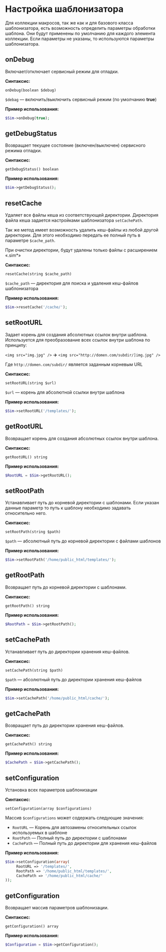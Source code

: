 # Настройка шаблонизатора

Для коллекции макросов, так же как и для базового класса шаблонизатора, есть возможность определить параметры обработки шаблона. Они будут применены по умолчанию для каждого элемента коллекции. Если параметры не указаны, то используются параметры шаблонизатора.

## onDebug

Включает/отключает сервисный режим для отладки.

**Синтаксис:**

```text
onDebug(boolean $debug)
```

`$debag` — включить/выключить сервисный режим \(по умолчанию **true**\)

**Пример использования:**

```php
$Sim->onDebug(true);
```

## getDebugStatus

Возвращает текущее состояние \(включен/выключен\) сервисного режима отладки.

**Синтаксис:**

```text
getDebugStatus() boolean
```

**Пример использования:**

```php
$Sim->getDebugStatus();
```

## resetCache

Удаляет все файлы кеша из соответствующей директории. Директория файла кеша задается настройками шаблонизатора `setCachePath`.

Так же метод имеет возможность удалить кеш-файлы из любой другой директории. Для этого необходимо передать ее полный путь в параметре `$cache_path`.

При очистки директории, будут удалены только файлы с расширением «.sim\*»

**Синтаксис:**

```text
resetCache(string $cache_path)
```

`$cache_path` — директория для поиска и удаления кеш-файлов шаблонизатора

**Пример использования:**

```php
$Sim->resetCache('/cache/');
```

## setRootURL

Задает корень для создания абсолютных ссылок внутри шаблона. Используется для преобразование всех ссылок внутри шаблона по принципу:

`<img src="img.jpg" />` **→** `<img src="http://domen.com/subdir/]img.jpg" />`

Где `http://domen.com/subdir/` является заданным корневым URL

**Синтаксис:**

```text
setRootURL(string $url)
```

`$url` — корень для абсолютной ссылки внутри шаблона

**Пример использования:**

```php
$Sim->setRootURL('/templates/');
```

## getRootURL

Возвращает корень для создания абсолютных ссылок внутри шаблона.

**Синтаксис:**

```text
getRootURL() string
```

**Пример использования:**

```php
$RootURL = $Sim->getRootURL();
```

## setRootPath

Устанавливает путь до корневой директории с шаблонами. Если указан данные параметр то путь к шаблону необходимо задавать относительно него.

**Синтаксис:**

```text
setRootPath(string $path)
```

`$path` — абсолютный путь до корневой директории с файлами шаблонов

**Пример использования:**

```php
$Sim->setRootPath('/home/public_html/templates/');
```

## getRootPath

Возвращает путь до корневой директории с шаблонами.

**Синтаксис:**

```text
getRootPath() string
```

**Пример использования:**

```php
$RootPath = $Sim->getRootPath();
```

## setCachePath

Устанавливает путь до директории хранения кеш-файлов.

**Синтаксис:**

```text
setCachePath(string $path)
```

`$path` — абсолютный путь до директории хранения кеш-файлов

**Пример использования:**

```php
$Sim->setCachePath('/home/public_html/cache/');
```

## getCachePath

Возвращает путь до директории хранения кеш-файлов.

**Синтаксис:**

```text
getCachePath() string
```

**Пример использования:**

```php
$CachePath = $Sim->getCachePath();
```

## setConfiguration

Установка всех параметров шаблонизации

**Синтаксис:**

```text
setConfiguration(array $configurations)
```

Массив `$configurations` может содержать следующие значения:

* `RootURL` — Корень для автозамены относительных ссылок используемых в шаблоне
* `RootPath` — Полный путь до директории с шаблонами
* `CachePath` — Полный путь до директории для хранения кеш-файлов

**Пример использования:**

```php
$Sim->setConfiguration(array(
     RootURL => '/templates/',
     RootPath => '/home/public_html/templates/',
     CachePath => '/home/public_html/cache/'
));
```

## getConfiguration

Возвращает массив параметров шаблонизации.

**Синтаксис:**

```text
getConfiguration() array
```

**Пример использования:**

```php
$Configuration = $Sim->getConfiguration();
```

